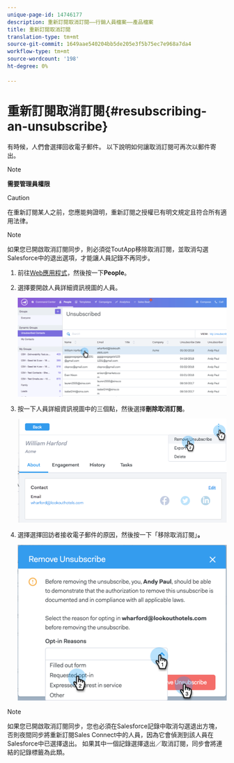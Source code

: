 ```yaml
---
unique-page-id: 14746177
description: 重新訂閱取消訂閱——行銷人員檔案——產品檔案
title: 重新訂閱取消訂閱
translation-type: tm+mt
source-git-commit: 1649aae540204bb5de205e3f5b75ec7e968a7da4
workflow-type: tm+mt
source-wordcount: '198'
ht-degree: 0%

---
```



# 重新訂閱取消訂閱{#resubscribing-an-unsubscribe}

有時候，人們會選擇回收電子郵件。 以下說明如何讓取消訂閱可再次以郵件寄出。

>[!NOTE]
>
>**需要管理員權限**

>[!CAUTION]
>
>在重新訂閱某人之前，您應能夠證明，重新訂閱之授權已有明文規定且符合所有適用法律。

>[!NOTE]
>
>如果您已開啟取消訂閱同步，則必須從ToutApp移除取消訂閱，並取消勾選Salesforce中的退出選項，才能讓人員記錄不再同步。

1. 前往[Web應用程式](https://toutapp.com/login)，然後按一下&#x200B;**People**。

1. 選擇要開啟人員詳細資訊視圖的人員。

   ![](assets/two.png)

1. 按一下人員詳細資訊視圖中的三個點，然後選擇&#x200B;**刪除取消訂閱**。

   ![](assets/three.png)

1. 選擇選擇回訪者接收電子郵件的原因，然後按一下「移除取消訂閱」**。**

   ![](assets/four.png)

>[!NOTE]
>
>如果您已開啟取消訂閱同步，您也必須在Salesforce記錄中取消勾選退出方塊，否則夜間同步將重新訂閱Sales Connect中的人員，因為它會偵測到該人員在Salesforce中已選擇退出。 如果其中一個記錄選擇退出／取消訂閱，同步會將連結的記錄標籤為此類。
